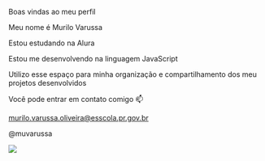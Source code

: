 Boas vindas ao meu perfil 

Meu nome é Murilo Varussa

Estou estudando na Alura

Estou me desenvolvendo na linguagem JavaScript

Utilizo esse espaço para minha organização e compartilhamento dos meu projetos desenvolvidos

Você pode entrar em contato comigo 📫

murilo.varussa.oliveira@esscola.pr.gov.br

@muvarussa


![](https://www.google.com/url?sa=i&url=https%3A%2F%2Fimgur.com%2Fgallery%2Fmrw-imgur-says-i-must-wait-338-seconds-to-shitpost-again-kg3R0EP&psig=AOvVaw1FqlT3AV4ZCSJBvUq2gfGE&ust=1722435684636000&source=images&cd=vfe&opi=89978449&ved=0CBAQjRxqFwoTCJi72pr8zocDFQAAAAAdAAAAABBs
)

